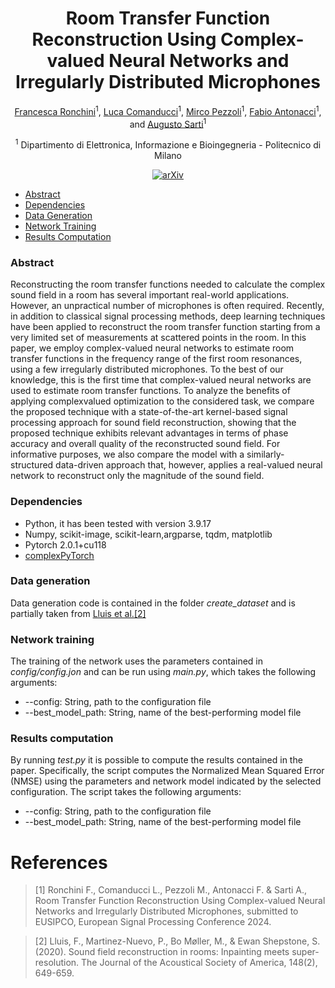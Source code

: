 <div align="center">

# Room Transfer Function Reconstruction Using Complex-valued Neural Networks and Irregularly Distributed Microphones

<!-- <img width="700px" src="docs/new-generic-style-transfer-headline.svg"> -->
 
[Francesca Ronchini](https://www.linkedin.com/in/francesca-ronchini/)<sup>1</sup>, [Luca Comanducci](https://lucacoma.github.io/)<sup>1</sup>, [Mirco Pezzoli](https://www.linkedin.com/in/mirco-pezzoli/)<sup>1</sup>, [Fabio Antonacci](https://www.deib.polimi.it/ita/personale/dettagli/573870)<sup>1</sup>, and [Augusto Sarti](https://www.deib.polimi.it/eng/people/details/61414)<sup>1</sup>

<sup>1</sup> Dipartimento di Elettronica, Informazione e Bioingegneria - Politecnico di Milano<br>
    
[![arXiv](https://img.shields.io/badge/arXiv-2402.04866-b31b1b.svg)](https://arxiv.org/abs/2402.04866)

</div>

- [Abstract](#abstract)
- [Dependencies](#dependencies)
- [Data Generation](#data-generation)
- [Network Training](#network-training)
- [Results Computation](#results-computation)

### Abstract

Reconstructing the room transfer functions needed to calculate the complex sound field in a room has several important real-world applications. However, an unpractical number of microphones is often required. Recently, in addition to classical
signal processing methods, deep learning techniques have been applied to reconstruct the room transfer function starting from
a very limited set of measurements at scattered points in the room. In this paper, we employ complex-valued neural networks
to estimate room transfer functions in the frequency range of the first room resonances, using a few irregularly distributed
microphones. To the best of our knowledge, this is the first time that complex-valued neural networks are used to estimate room transfer functions. To analyze the benefits of applying complexvalued optimization to the considered task, we compare the proposed technique with a state-of-the-art kernel-based signal processing approach for sound field reconstruction, showing that the proposed technique exhibits relevant advantages in terms of phase accuracy and overall quality of the reconstructed sound field. For informative purposes, we also compare the model with a similarly-structured data-driven approach that, however, applies a real-valued neural network to reconstruct only the magnitude of the sound field. 

### Dependencies
- Python, it has been tested with version 3.9.17
- Numpy, scikit-image, scikit-learn,argparse, tqdm, matplotlib
- Pytorch 2.0.1+cu118
- [complexPyTorch](https://github.com/wavefrontshaping/complexPyTorch)

### Data generation

Data generation code is contained in the folder _create\_dataset_ and is partially taken from [Lluis et al.](https://github.com/francesclluis/sound-field-neural-network)[[2]](#references)

### Network training
The training of the network uses the parameters contained in _config/config.jon_ and can be run using _main.py_, which takes the following arguments:
- --config: String, path to the configuration file
- --best_model_path: String, name of the best-performing model file

### Results computation
By running _test.py_ it is possible to compute the results contained in the paper. Specifically, the script computes the Normalized Mean Squared Error (NMSE) using the parameters and network model indicated by the selected configuration. The script takes the following arguments:
- --config: String, path to the configuration file
- --best_model_path: String, name of the best-performing model file

# References
>[1] Ronchini F., Comanducci L., Pezzoli M., Antonacci F. & Sarti A., Room Transfer Function Reconstruction Using Complex-valued Neural Networks and Irregularly Distributed Microphones, submitted to EUSIPCO, European Signal Processing Conference 2024. 

>[2] Lluis, F., Martinez-Nuevo, P., Bo Møller, M., & Ewan Shepstone, S. (2020). Sound field reconstruction in rooms: Inpainting meets super-resolution. The Journal of the Acoustical Society of America, 148(2), 649-659.
